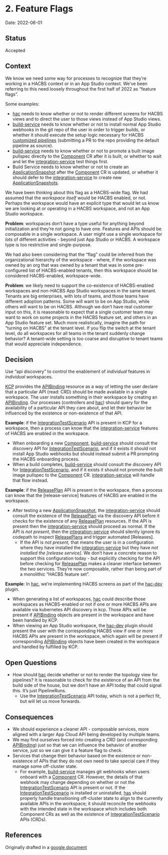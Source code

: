 # 2. Feature Flags

Date: 2022-06-01

## Status

Accepted

## Context

We know we need some way for processes to recognize that they’re working in a HACBS context or in an
App Studio context. We’ve been referring to this need loosely throughout the first half of 2022 as
“feature flags”.

Some examples:

- [hac] needs to know whether or not to render different screens
  for HACBS views and to direct the user to those views instead of App Studio views.
- [build-service] needs to know whether or not to install normal App Studio
  webhooks in the git repo of the user in order to trigger builds, or whether it should execute the
  setup logic necessary for HACBS [customized pipelines]
  (submitting a PR to the repo providing the default pipeline as source).
- [build-service] needs to know whether or not to promote a built image pullspec
  directly to the [Component] CR after it is built,
  or whether to wait and let the [integration-service] test things first.
- Build Service needs to know whether or not to create an [ApplicationSnapshot] after the
  [Component] CR is updated, or whether it should defer to the [integration-service] to create new
  [ApplicationSnapshots].

We have been thinking about this flag as a HACBS-wide flag. We had assumed that the *workspace
itself* would be HACBS enabled, or not. Perhaps the workspace would have an explicit type that
would let us know we are looking at or operating in a HACBS workspace, and not an App Studio
workspace.

**Problem**: workspaces don’t have a type useful for anything beyond initialization and they’re not
going to have one. Features and APIs should be composable in a single workspace. A user might use
a single workspace for *lots* of different activities - beyond just App Studio or HACBS. A workspace
type is too restrictive and single-purpose.

We had also been considering that the “flag” could be inferred from the organizational hierarchy of
the workspace - where, if the workspace was owned by an org that was owned by a tenant that was in
some pre-configured list of HACBS-enabled tenants, then this workspace should be considered
HACBS-enabled, workspace-wide.

**Problem**: we likely need to support the co-existence of HACBS-enabled workspaces and non-HACBS App
Studio workspaces in the same tenant. Tenants are big enterprises, with lots of teams, and those
teams have different adoption patterns. Some will want to be on App Studio, while others will want
to be on HACBS. Although we don’t have real customer input on this, it is reasonable to expect that
a single customer team may want to work on some projects in the HACBS feature set, and others in an
App Studio feature set. Much more realistically, imagine the path for “turning on HACBS” at the
tenant level. If you flip the switch at the tenant level, do all workspaces for all teams in the
tenant suddenly change behavior? A tenant-wide setting is too coarse and disruptive to tenant teams
that would appreciate independence.

## Decision

Use “api discovery” to control the enablement of *individual* features in *individual* workspaces.

[KCP] provides the [APIBinding] resource as a way of letting the user declare that a particular API
(read: CRD) should be made available in a single workspace. The user installs something in their
workspace by creating an [APIBinding]. Our processes (controllers and [hac]) should query for the
availability of a particular API they care about, and let their behavior be influenced by the
existence or non-existence of that API.

**Example**: if the [IntegrationTestScenario] API is present in KCP for a workspace, then a process
can know that the [integration-service] features of HACBS are enabled in the workspace.

- When onboarding a new [Component], [build-service] should consult the discovery API for
  [IntegrationTestScenario], and if it exists it should not install App Studio webhooks but should
  instead submit a PR prompting the HACBS onboarding process.
- When a build completes, [build-service] should consult the discovery API for
  [IntegrationTestScenario], and if it exists it should not promote the built image pullspec to the
  [Component] CR. [integration-service] will handle that flow instead.

**Example**: if the [ReleasePlan] API is present in the workspace, then a process can know that the
[release-service] features of HACBS are enabled in the workspace.

- After testing a new [ApplicationSnapshot], the [integration-service] should consult the existence
  of the [ReleasePlan] via the discovery API before it checks for the existence of any [ReleasePlan]
  resources. If the API is present then the [integration-service] should proceed as normal. If the
  API is *not present*, then the [integration-service] should silently ignore its codepath to
  inspect [ReleasePlans] and trigger automated [Releases].
  - If the API is *not present,* that means the user is in a configuration where they have installed
    the [integration-service] but they have *not installed the [release service]*. We don’t have
    a concrete reason to support this configuration today - but explicitly checking for the API
    before checking for [ReleasePlan] makes a cleaner interface between the two services. They’re
    now composable, rather than being part of a monolithic “HACBS feature set”.

**Example**: In [hac], we’re implementing HACBS screens as part of the [hac-dev] plugin.

- When generating a list of workspaces, [hac] could describe those workspaces as HACBS-enabled or
  not if one or more HACBS APIs are available via kubernetes API discovery in kcp. Those APIs will
  be present if [APIBinding] objects are present in the workspace and have been handled by KCP.
- When viewing an App Studio workspace, the [hac-dev] plugin should present the user with the
  corresponding HACBS view if one or more HACBS APIs are present in the workspace, which again will
  be present if corresponding [APIBinding] objects have been created in the workspace and handled by
  fulfilled by KCP.

## Open Questions

- How should [hac] decide whether or not to render the topology view for pipelines? It is reasonable
  to check for the existence of an API from the build side of the house, but we don’t have an API
  today that could signal this. It’s just PipelineRuns.
  - Use the [IntegrationTestScenario] API today, which is not a perfect fit, but will let us move
    forwards.

## Consequences

- We should experience a cleaner API - composable services, more aligned with a larger App Cloud API
  being developed by multiple teams.
- We may find ourselves forced into creating a CRD (and corresponding [APIBinding]) just so that we
  can influence the behavior of another service, just so we can give it a feature flag to check.
- Services that change their behavior based on the existence or non-existence of APIs that they do
  not own need to take special care if they manage some off-cluster state.
  - For example, [build-service] manages git webhooks when users onboard with a [Component] CR.
    However, the details of that webhook may change depending on whether or not the
    [IntegrationTestScenario] API is present or not. If the [IntegrationTestScenario] is installed
    or uninstalled, [has] should properly handle transitioning off-cluster state to align to the
    currently available APIs in the workspace; it should reconcile the webhooks with the intended
    state in the workspace which includes both Component CRs as well as the existence of
    [IntegrationTestScenario] APIs (CRDs).

## References

Originally drafted in a [google document](https://docs.google.com/document/d/1KcXWZ8VGUg_iR0RjdGuDYedP8ZW63XCgF26KZUNgpeQ/edit)

[hac]: ../book/hybrid-application-console.md
[hac-dev]: https://github.com/openshift/hac-dev
[has]: ../book/application-service.md
[build-service]: ../book/build-service.md
[integration-service]: ../book/integration-service.md
[customized pipelines]: https://issues.redhat.com/browse/HACBS-9
[KCP]: ../ref/kcp.md
[APIBinding]: ../ref/kcp.md#apibinding
[Component]: ../ref/application-environment-api.md#component
[ApplicationSnapshot]: ../ref/application-environment-api.md#applicationsnapshot
[ApplicationSnapshots]: ref/application-environment-api.md#applicationsnapshot
[ReleasePlan]: ../ref/release-service-api.md#releaseplan
[ReleasePlans]: ../ref/release-service-api.md#releaseplan
[IntegrationTestScenario]: ../ref/integration-service-api.md#integrationtestscenario
